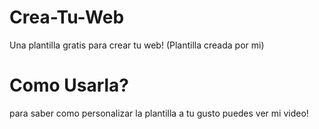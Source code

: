 # Crea-Tu-Web
Una plantilla gratis para crear tu web! (Plantilla creada por mi)
# Como Usarla?
para saber como personalizar la plantilla a tu gusto puedes ver mi video!
